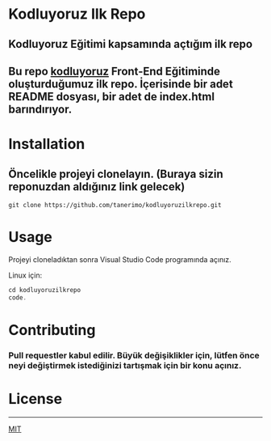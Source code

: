 # Kodluyoruz Ilk Repo
## Kodluyoruz Eğitimi kapsamında açtığım ilk repo

## Bu repo [kodluyoruz](https://www.kodluyoruz.org) Front-End Eğitiminde oluşturduğumuz ilk repo. İçerisinde bir adet README dosyası, bir adet de index.html barındırıyor.

# Installation
## Öncelikle projeyi clonelayın. (Buraya sizin reponuzdan aldığınız link gelecek)

```
git clone https://github.com/tanerimo/kodluyoruzilkrepo.git
```

# Usage
Projeyi cloneladıktan sonra Visual Studio Code programında açınız.

Linux için:
``` javascript
cd kodluyoruzilkrepo
code.
```

# Contributing

### Pull requestler kabul edilir. Büyük değişiklikler için, lütfen önce neyi değiştirmek istediğinizi tartışmak için bir konu açınız.

# License
-----------------------------------------------------------
[MIT](https://www.choosealicense.com/licenses/mit/)




